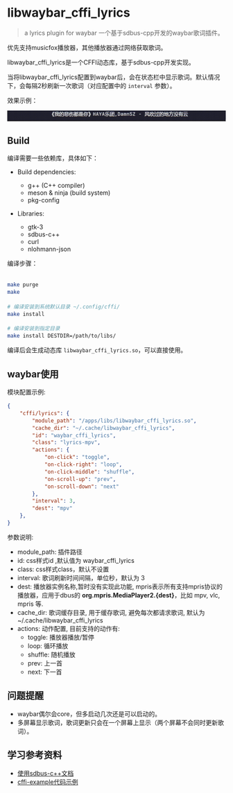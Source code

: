 # libwaybar_cffi_lyrics
> a lyrics plugin for waybar
一个基于sdbus-cpp开发的waybar歌词插件。

优先支持musicfox播放器，其他播放器通过网络获取歌词。


libwaybar_cffi_lyrics是一个CFFI动态库，基于sdbus-cpp开发实现。

当将libwaybar_cffi_lyrics配置到waybar后，会在状态栏中显示歌词。默认情况下，会每隔2秒刷新一次歌词（对应配置中的 `interval` 参数）。

效果示例：

![preview](preview/waybar_preview.gif)


## Build
编译需要一些依赖库，具体如下：

- Build dependencies:
  - g++ (C++ compiler)
  - meson & ninja (build system)
  - pkg-config

- Libraries:
  - gtk-3
  - sdbus-c++
  - curl
  - nlohmann-json

编译步骤：
```bash

make purge
make

# 编译安装到系统默认目录 ~/.config/cffi/
make install

# 编译安装到指定目录
make install DESTDIR=/path/to/libs/
```
编译后会生成动态库 `libwaybar_cffi_lyrics.so`，可以直接使用。



## waybar使用

模块配置示例:

```json
{
    "cffi/lyrics": {
        "module_path": "/apps/libs/libwaybar_cffi_lyrics.so",
        "cache_dir": "~/.cache/libwaybar_cffi_lyrics",
        "id": "waybar_cffi_lyrics",
        "class": "lyrics-mpv",
        "actions": {
            "on-click": "toggle",
            "on-click-right": "loop",
            "on-click-middle": "shuffle",
            "on-scroll-up": "prev",
            "on-scroll-down": "next"
        },
        "interval": 3,
        "dest": "mpv"
    },
}
```

参数说明:
- module_path: 插件路径
- id: css样式id ,默认值为 waybar_cffi_lyrics
- class: css样式class，默认不设置
- interval: 歌词刷新时间间隔，单位秒，默认为 3
- dest: 播放器实例名称,暂时没有实现此功能, mpris表示所有支持mpris协议的播放器，应用于dbus的 **org.mpris.MediaPlayer2.{dest}**，比如 mpv, vlc, mpris 等.
- cache_dir: 歌词缓存目录, 用于缓存歌词, 避免每次都请求歌词, 默认为 ~/.cache/libwaybar_cffi_lyrics
- actions: 动作配置, 目前支持的动作有:
  - toggle: 播放器播放/暂停
  - loop: 循环播放
  - shuffle: 随机播放
  - prev: 上一首
  - next: 下一首




## 问题提醒

- waybar偶尔会core，但多启动几次还是可以启动的。
- 多屏幕显示歌词，歌词更新只会在一个屏幕上显示（两个屏幕不会同时更新歌词）。

## 学习参考资料

- [使用sdbus-c++文档](https://kistler-group.github.io/sdbus-cpp/docs/using-sdbus-c++.html)
- [cffi-example代码示例](https://github.com/Alexays/Waybar/tree/master/resources/custom_modules/cffi_example/)

